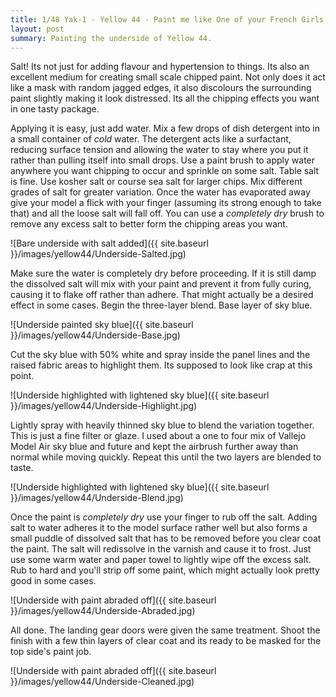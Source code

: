 ```yaml
---
title: 1/48 Yak-1 - Yellow 44 - Paint me like One of your French Girls
layout: post
summary: Painting the underside of Yellow 44.
---
```


Salt! Its not just for adding flavour and hypertension to things. Its also an excellent medium for creating small scale chipped paint. Not only does it act like a mask with random jagged edges, it also discolours the surrounding paint slightly making it look distressed. Its all the chipping effects you want in one tasty package.

Applying it is easy, just add water. Mix a few drops of dish detergent into in a small container of *cold* water. The detergent acts like a surfactant, reducing surface tension and allowing the water to stay where you put it rather than pulling itself into small drops. Use a paint brush to apply water anywhere you want chipping to occur and sprinkle on some salt. Table salt is fine. Use kosher salt or course sea salt for larger chips. Mix different grades of salt for greater variation. Once the water has evaporated away give your model a flick with your finger (assuming its strong enough to take that) and all the loose salt will fall off. You can use a *completely dry* brush to remove any excess salt to better form the chipping areas you want. 

![Bare underside with salt added]({{ site.baseurl }}/images/yellow44/Underside-Salted.jpg)

Make sure the water is completely dry before proceeding. If it is still damp the dissolved salt will mix with your paint and prevent it from fully curing, causing it to flake off rather than adhere. That might actually be a desired effect in some cases. Begin the three-layer blend. Base layer of sky blue. 

![Underside painted sky blue]({{ site.baseurl }}/images/yellow44/Underside-Base.jpg)

Cut the sky blue with 50% white and spray inside the panel lines and the raised fabric areas to highlight them. Its supposed to look like crap at this point. 

![Underside highlighted with lightened sky blue]({{ site.baseurl }}/images/yellow44/Underside-Highlight.jpg)

Lightly spray with heavily thinned sky blue to blend the variation together. This is just a fine filter or glaze. I used about a one to four mix of Vallejo Model Air sky blue and future and kept the airbrush further away than normal while moving quickly. Repeat this until the two layers are blended to taste. 

![Underside highlighted with lightened sky blue]({{ site.baseurl }}/images/yellow44/Underside-Blend.jpg)

Once the paint is *completely dry* use your finger to rub off the salt. Adding salt to water adheres it to the model surface rather well but also forms a small puddle of dissolved salt that has to be removed before you clear coat the paint. The salt will redissolve in the varnish and cause it to frost. Just use some warm water and paper towel to lightly wipe off the excess salt. Rub to hard and you'll strip off some paint, which might actually look pretty good in some cases.

![Underside with paint abraded off]({{ site.baseurl }}/images/yellow44/Underside-Abraded.jpg)

All done. The landing gear doors were given the same treatment. Shoot the finish with a few thin layers of clear coat and its ready to be masked for the top side's paint job. 

![Underside with paint abraded off]({{ site.baseurl }}/images/yellow44/Underside-Cleaned.jpg)